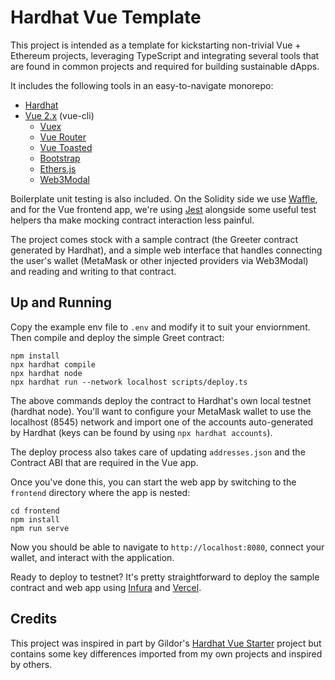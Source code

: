 # Hardhat Vue Template

This project is intended as a template for kickstarting non-trivial Vue + Ethereum projects, leveraging TypeScript and integrating several tools that are found in common projects and required for building sustainable dApps.

It includes the following tools in an easy-to-navigate monorepo:

* [Hardhat](https://hardhat.org/)
* [Vue 2.x](https://vuejs.org/) (vue-cli)
  * [Vuex](https://vuex.vuejs.org/)
  * [Vue Router](https://router.vuejs.org/)
  * [Vue Toasted](https://shakee93.github.io/vue-toasted/)
  * [Bootstrap](https://getbootstrap.com/)
  * [Ethers.js](https://docs.ethers.io/v5/)
  * [Web3Modal](https://github.com/Web3Modal/web3modal)

Boilerplate unit testing is also included. On the Solidity side we use [Waffle](https://getwaffle.io/), and for the Vue frontend app, we're using [Jest](https://jestjs.io/) alongside some useful test helpers tha make mocking contract interaction less painful.

The project comes stock with a sample contract (the Greeter contract generated by Hardhat), and a simple web interface that handles connecting the user's wallet (MetaMask or other injected providers via Web3Modal) and reading and writing to that contract.

## Up and Running

Copy the example env file to `.env` and modify it to suit your enviornment. Then compile and deploy the simple Greet contract:

```shell
npm install
npx hardhat compile
npx hardhat node
npx hardhat run --network localhost scripts/deploy.ts
```

The above commands deploy the contract to Hardhat's own local testnet (hardhat node). You'll want to configure your MetaMask wallet to use the localhost (8545) network and import one of the accounts auto-generated by Hardhat (keys can be found by using `npx hardhat accounts`).

The deploy process also takes care of updating `addresses.json` and the Contract ABI that are required in the Vue app.

Once you've done this, you can start the web app by switching to the `frontend` directory where the app is nested:

```shell
cd frontend
npm install
npm run serve
```

Now you should be able to navigate to `http://localhost:8080`, connect your wallet, and interact with the application.

Ready to deploy to testnet? It's pretty straightforward to deploy the sample contract and web app using [Infura](https://infura.io/) and [Vercel](https://vercel.com/).

## Credits

This project was inspired in part by Gildor's [Hardhat Vue Starter](https://github.com/remote-gildor/hardhat-vue-starter) project but contains some key differences imported from my own projects and inspired by others.
